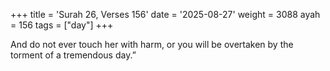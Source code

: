 +++
title = 'Surah 26, Verses 156'
date = '2025-08-27'
weight = 3088
ayah = 156
tags = ["day"]
+++

And do not ever touch her with harm, or you will be overtaken by the torment of a tremendous day.”
